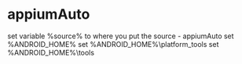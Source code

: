 # appiumAuto


set variable %source% to where you put the source - appiumAuto
set %ANDROID_HOME%
set %ANDROID_HOME%\platform_tools
set %ANDROID_HOME%\tools
